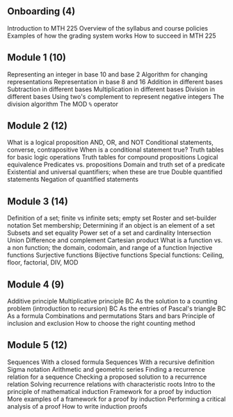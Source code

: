 Onboarding (4)
----------

Introduction to MTH 225
Overview of the syllabus and course policies
Examples of how the grading system works
How to succeed in MTH 225

Module 1 (10)
--------

Representing an integer in base 10 and base 2
Algorithm for changing representations
Representation in base 8 and 16 
Addition in different bases
Subtraction in different bases
Multiplication in different bases
Division in different bases
Using two's complement to represent negative integers 
The division algorithm
The MOD `%` operator

Module 2 (12)
--------

What is a logical proposition
AND, OR, and NOT 
Conditional statements, converse, contrapositive
When is a conditional statement true? 
Truth tables for basic logic operations
Truth tables for compound propositions 
Logical equivalence
Predicates vs. propositions
Domain and truth set of a predicate
Existential and universal quantifiers; when these are true 
Double quantified statements
Negation of quantified statements


Module 3 (14)
--------

Definition of a set; finite vs infinite sets; empty set
Roster and set-builder notation
Set membership; Determining if an object is an element of a set
Subsets and set equality
Power set of a set and cardinality
Intersection
Union
Difference and complement
Cartesian product
What is a function vs. a non function; the domain, codomain, and range of a function 
Injective functions
Surjective functions 
Bijective functions
Special functions: Ceiling, floor, factorial, DIV, MOD 

Module 4 (9)
--------

Additive principle
Multiplicative principle
BC As the solution to a counting problem (introduction to recursion)
BC As the entries of Pascal's triangle
BC As a formula
Combinations and permutations
Stars and bars
Principle of inclusion and exclusion
How to choose the right counting method 

Module 5 (12)
--------

Sequences With a closed formula
Sequences With a recursive definition
Sigma notation 
Arithmetic and geometric series 
Finding a recurrence relation for a sequence 
Checking a proposed solution to a recurrence relation 
Solving recurrence relations with characteristic roots
Intro to the principle of mathematical induction
Framework for a proof by induction 
More examples of a framework for a proof by induction
Performing a critical analysis of a proof 
How to write induction proofs

<!--stackedit_data:
eyJoaXN0b3J5IjpbLTQ5NzU3OTU2N119
-->